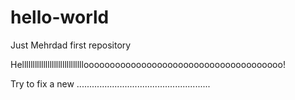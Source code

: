 # hello-world
Just Mehrdad first repository

Hellllllllllllllllllllllllllllloooooooooooooooooooooooooooooooooooooo!

Try to fix a new .....................................................
